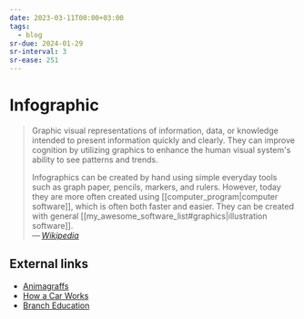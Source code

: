```yaml
---
date: 2023-03-11T00:00+03:00
tags:
  - blog
sr-due: 2024-01-29
sr-interval: 3
sr-ease: 251
---
```


# Infographic

> Graphic visual representations of information, data, or knowledge intended to
> present information quickly and clearly. They can improve cognition by
> utilizing graphics to enhance the human visual system's ability to see
> patterns and trends.
>
> Infographics can be created by hand using simple everyday tools such as graph
> paper, pencils, markers, and rulers. However, today they are more often
> created using [[computer_program|computer software]], which is often both
> faster and easier. They can be created with general
> [[my_awesome_software_list#graphics|illustration software]].\
> — <cite>[Wikipedia](https://en.wikipedia.org/wiki/Infographic)</cite>

## External links

- [Animagraffs](https://animagraffs.com/)
- [How a Car Works](https://www.howacarworks.com/)
- [Branch Education](https://www.youtube.com/c/brancheducation)
